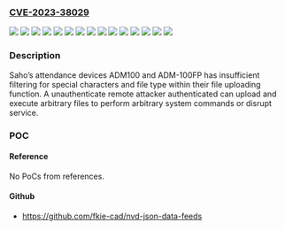 ### [CVE-2023-38029](https://cve.mitre.org/cgi-bin/cvename.cgi?name=CVE-2023-38029)
![](https://img.shields.io/static/v1?label=Product&message=ADM-100FP&color=blue)
![](https://img.shields.io/static/v1?label=Product&message=ADM100&color=blue)
![](https://img.shields.io/static/v1?label=Version&message=0.0.4.0%20&color=brightgreen)
![](https://img.shields.io/static/v1?label=Version&message=0.0.4.3%20&color=brightgreen)
![](https://img.shields.io/static/v1?label=Version&message=0.0.4.6%20&color=brightgreen)
![](https://img.shields.io/static/v1?label=Version&message=0.0.4.8%20&color=brightgreen)
![](https://img.shields.io/static/v1?label=Version&message=Q20100602%20&color=brightgreen)
![](https://img.shields.io/static/v1?label=Version&message=T17041702%20&color=brightgreen)
![](https://img.shields.io/static/v1?label=Version&message=T18051803%20&color=brightgreen)
![](https://img.shields.io/static/v1?label=Version&message=T190%20&color=brightgreen)
![](https://img.shields.io/static/v1?label=Version&message=q20100602%20&color=brightgreen)
![](https://img.shields.io/static/v1?label=Version&message=t17041702%20&color=brightgreen)
![](https://img.shields.io/static/v1?label=Version&message=t18051803%20&color=brightgreen)
![](https://img.shields.io/static/v1?label=Version&message=t190%20&color=brightgreen)
![](https://img.shields.io/static/v1?label=Vulnerability&message=CWE-434%20Unrestricted%20Upload%20of%20File%20with%20Dangerous%20Type&color=brightgreen)

### Description

Saho’s attendance devices ADM100 and ADM-100FP has insufficient filtering for special characters and file type within their file uploading function. A unauthenticate remote attacker authenticated can upload and execute arbitrary files to perform arbitrary system commands or disrupt service.

### POC

#### Reference
No PoCs from references.

#### Github
- https://github.com/fkie-cad/nvd-json-data-feeds

